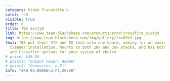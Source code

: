 ```yaml
---
category: Video Transmitters
color: red
visible: true
order: 6
title: TBS Sixty9
link: https://www.team-blacksheep.com/products/prod:crossfire_sixty9
img: https://www.team-blacksheep.com/img/gallery/tbs69x3.jpg
text: TBS put their VTX and RX tech into one board, making for an easier and
  cleaner installation. Mounts to both 20x and 30x stacks, and has both Tracer
  and Crossfire options for your system of choice
# price: $49.95
# point1: "Output Power: 800mW"
# point2: "Connector: u.Fl"
info: "$49.95;800mW;u.Fl;20x20"
---
```

